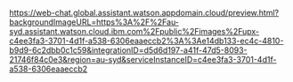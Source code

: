 https://web-chat.global.assistant.watson.appdomain.cloud/preview.html?backgroundImageURL=https%3A%2F%2Fau-syd.assistant.watson.cloud.ibm.com%2Fpublic%2Fimages%2Fupx-c4ee3fa3-3701-4d1f-a538-6306eaaeccb2%3A%3Ae14db133-ec4c-4810-b9d9-6c2dbb0c1c59&integrationID=d5d6d197-a41f-47d5-8093-21746f84c0e3&region=au-syd&serviceInstanceID=c4ee3fa3-3701-4d1f-a538-6306eaaeccb2